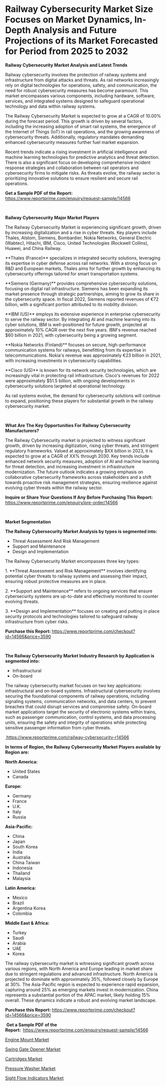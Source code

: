 <p><h1>Railway Cybersecurity Market Size Focuses on Market Dynamics, In-Depth Analysis and Future Projections of its Market Forecasted for Period from 2025 to 2032</h1></p><p><strong>Railway Cybersecurity Market Analysis and Latest Trends</strong></p>
<p><p>Railway cybersecurity involves the protection of railway systems and infrastructure from digital attacks and threats. As rail networks increasingly rely on digital technologies for operations, safety, and communication, the need for robust cybersecurity measures has become paramount. This market encompasses various components, including hardware, software, services, and integrated systems designed to safeguard operational technology and data within railway systems.</p><p>The Railway Cybersecurity Market is expected to grow at a CAGR of 10.00% during the forecast period. This growth is driven by several factors, including the increasing adoption of smart rail systems, the emergence of the Internet of Things (IoT) in rail operations, and the growing awareness of cybersecurity threats. Additionally, regulatory mandates demanding enhanced cybersecurity measures further fuel market expansion.</p><p>Recent trends indicate a rising investment in artificial intelligence and machine learning technologies for predictive analytics and threat detection. There is also a significant focus on developing comprehensive incident response strategies and collaboration between rail operators and cybersecurity firms to mitigate risks. As threats evolve, the railway sector is prioritizing innovative solutions to ensure resilient and secure rail operations.</p></p>
<p><strong>Get a Sample PDF of the Report:&nbsp;</strong> <a href="https://www.reportprime.com/enquiry/request-sample/14566?utm_campaign=3188&utm_medium=2&utm_source=Github&utm_content=ia&utm_term=20032025&utm_id=railway-cybersecurity">https://www.reportprime.com/enquiry/request-sample/14566</a></p>
<p>&nbsp;</p>
<p><strong>Railway Cybersecurity Major Market Players</strong></p>
<p><p>The Railway Cybersecurity Market is experiencing significant growth, driven by increasing digitalization and a rise in cyber threats. Key players include Thales, Alstom, Siemens, Bombardier, Nokia Networks, General Electric (Wabtec), Hitachi, IBM, Cisco, United Technologies (Rockwell Collins), Huawei, and China Railway.</p><p>**Thales (France)** specializes in integrated security solutions, leveraging its expertise in cyber defense across rail networks. With a strong focus on R&D and European markets, Thales aims for further growth by enhancing its cybersecurity offerings tailored for smart transportation systems.</p><p>**Siemens (Germany)** provides comprehensive cybersecurity solutions, focusing on digital rail infrastructure. Siemens has been expanding its market presence through strategic partnerships, aiming to grow its share in the cybersecurity space. In fiscal 2022, Siemens reported revenues of €72 billion, with a significant portion attributed to its mobility division.</p><p>**IBM (US)** employs its extensive experience in enterprise cybersecurity to serve the railway sector. By integrating AI and machine learning into its cyber solutions, IBM is well-positioned for future growth, projected at approximately 10% CAGR over the next five years. IBM's revenue reached $60 billion in 2021, with cybersecurity being a growing segment.</p><p>**Nokia Networks (Finland)** focuses on secure, high-performance communication systems for railways, benefitting from its expertise in telecommunications. Nokia's revenue was approximately €23 billion in 2021, with increasing investments in cybersecurity capabilities.</p><p>**Cisco (US)** is known for its network security technologies, which are increasingly vital in protecting rail infrastructure. Cisco's revenues for 2022 were approximately $51.5 billion, with ongoing developments in cybersecurity solutions targeted at operational technology.</p><p>As rail systems evolve, the demand for cybersecurity solutions will continue to expand, positioning these players for substantial growth in the railway cybersecurity market.</p></p>
<p>&nbsp;</p>
<p><strong>What Are The Key Opportunities For Railway Cybersecurity Manufacturers?</strong></p>
<p><p>The Railway Cybersecurity market is projected to witness significant growth, driven by increasing digitization, rising cyber threats, and stringent regulatory frameworks. Valued at approximately $XX billion in 2023, it is expected to grow at a CAGR of XX% through 2030. Key trends include enhanced network security measures, adoption of AI and machine learning for threat detection, and increasing investment in infrastructure modernization. The future outlook indicates a growing emphasis on collaborative cybersecurity frameworks across stakeholders and a shift towards proactive risk management strategies, ensuring resilience against evolving cyber threats within the railway sector.</p></p>
<p><strong>Inquire or Share Your Questions If Any Before Purchasing This Report:</strong> <a href="https://www.reportprime.com/enquiry/pre-order/14566?utm_campaign=3188&utm_medium=2&utm_source=Github&utm_content=ia&utm_term=20032025&utm_id=railway-cybersecurity">https://www.reportprime.com/enquiry/pre-order/14566</a></p>
<p>&nbsp;</p>
<p><strong>Market Segmentation</strong></p>
<p><strong>The Railway Cybersecurity Market Analysis by types is segmented into:</strong></p>
<p><ul><li>Threat Assessment And Risk Management</li><li>Support and Maintenance</li><li>Design and Implementation</li></ul></p>
<p><p>The Railway Cybersecurity Market encompasses three key types: </p><p>1. **Threat Assessment and Risk Management** involves identifying potential cyber threats to railway systems and assessing their impact, ensuring robust protective measures are in place. </p><p>2. **Support and Maintenance** refers to ongoing services that ensure cybersecurity systems are up-to-date and effectively monitored to counter evolving threats. </p><p>3. **Design and Implementation** focuses on creating and putting in place security protocols and technologies tailored to safeguard railway infrastructure from cyber risks.</p></p>
<p><strong>Purchase this Report:&nbsp;</strong><a href="https://www.reportprime.com/checkout?id=14566&price=3590&utm_campaign=3188&utm_medium=2&utm_source=Github&utm_content=ia&utm_term=20032025&utm_id=railway-cybersecurity">https://www.reportprime.com/checkout?id=14566&price=3590</a></p>
<p>&nbsp;</p>
<p><strong>The Railway Cybersecurity Market Industry Research by Application is segmented into:</strong></p>
<p><ul><li>Infrastructural</li><li>On-board</li></ul></p>
<p><p>The railway cybersecurity market focuses on two key applications: infrastructural and on-board systems. Infrastructural cybersecurity involves securing the foundational components of railway operations, including signaling systems, communication networks, and data centers, to prevent breaches that could disrupt services and compromise safety. On-board market applications target the security of electronic systems within trains, such as passenger communication, control systems, and data processing units, ensuring the safety and integrity of operations while protecting sensitive passenger information from cyber threats.</p></p>
<p><a href="https://www.reportprime.com/railway-cybersecurity-r14566?utm_campaign=3188&utm_medium=2&utm_source=Github&utm_content=ia&utm_term=20032025&utm_id=railway-cybersecurity">&nbsp;https://www.reportprime.com/railway-cybersecurity-r14566</a></p>
<p><strong>In terms of Region, the Railway Cybersecurity Market Players available by Region are:</strong></p>
<p>
    <p> <strong> North America: </strong>
        <ul>
            <li>United States</li>
            <li>Canada</li>
        </ul>
        </p> 
    <p> <strong> Europe: </strong>
        <ul>
            <li>Germany</li>
            <li>France</li>
            <li>U.K.</li>
            <li>Italy</li>
            <li>Russia</li>
        </ul>
        </p> 
    <p> <strong> Asia-Pacific: </strong>
        <ul>
            <li>China</li>
            <li>Japan</li>
            <li>South Korea</li>
            <li>India</li>
            <li>Australia</li>
            <li>China Taiwan</li>
            <li>Indonesia</li>
            <li>Thailand</li>
            <li>Malaysia</li>
        </ul>
        </p> 
    <p> <strong> Latin America: </strong>
        <ul>
            <li>Mexico</li>
            <li>Brazil</li>
            <li>Argentina Korea</li>
            <li>Colombia</li>
        </ul>
        </p> 
    <p> <strong> Middle East & Africa: </strong>
        <ul>
            <li>Turkey</li>
            <li>Saudi</li>
            <li>Arabia</li>
            <li>UAE</li>
            <li>Korea</li>
        </ul>
    </p>
    </p>
<p><p>The railway cybersecurity market is witnessing significant growth across various regions, with North America and Europe leading in market share due to stringent regulations and advanced infrastructure. North America is projected to dominate with approximately 35%, followed closely by Europe at 30%. The Asia-Pacific region is expected to experience rapid expansion, capturing around 25% as emerging markets invest in modernization. China represents a substantial portion of the APAC market, likely holding 15% overall. These dynamics indicate a robust and evolving market landscape.</p></p>
<p><strong>Purchase this Report: </strong><a href="https://www.reportprime.com/checkout?id=14566&price=3590&utm_campaign=3188&utm_medium=2&utm_source=Github&utm_content=ia&utm_term=20032025&utm_id=railway-cybersecurity">https://www.reportprime.com/checkout?id=14566&price=3590</a></p>
<p>&nbsp;<strong>Get a Sample PDF of the Report:&nbsp;&nbsp;</strong><a href="https://www.reportprime.com/enquiry/request-sample/14566?utm_campaign=3188&utm_medium=2&utm_source=Github&utm_content=ia&utm_term=20032025&utm_id=railway-cybersecurity">https://www.reportprime.com/enquiry/request-sample/14566</a></p>
<p><strong></strong></p>
<p><p><a href="https://www.linkedin.com/pulse/market-study-on146-cagr-forecast-from-2025-2032-offeringsignificant-sdehf?utm_campaign=3188&utm_medium=2&utm_source=Github&utm_content=ia&utm_term=20032025&utm_id=railway-cybersecurity">Engine Mount Market</a></p><p><a href="https://www.linkedin.com/pulse/swing-gate-opener-analysis-highlights-key-growth-forecasts-projected-acsif?utm_campaign=3188&utm_medium=2&utm_source=Github&utm_content=ia&utm_term=20032025&utm_id=railway-cybersecurity">Swing Gate Opener Market</a></p><p><a href="https://www.linkedin.com/pulse/insightful-highlights-cartridges-market-report-industry-overview-9wblf?utm_campaign=3188&utm_medium=2&utm_source=Github&utm_content=ia&utm_term=20032025&utm_id=railway-cybersecurity">Cartridges Market</a></p><p><a href="https://www.linkedin.com/pulse/future-trends-revenue-forecast-cagr-74-pressure-washer-market-3pxqf?utm_campaign=3188&utm_medium=2&utm_source=Github&utm_content=ia&utm_term=20032025&utm_id=railway-cybersecurity">Pressure Washer Market</a></p><p><a href="https://www.linkedin.com/pulse/strategic-analysis-sight-flow-indicators-market-forecast-cagr-u6qhf?utm_campaign=3188&utm_medium=2&utm_source=Github&utm_content=ia&utm_term=20032025&utm_id=railway-cybersecurity">Sight Flow Indicators Market</a></p></p>
